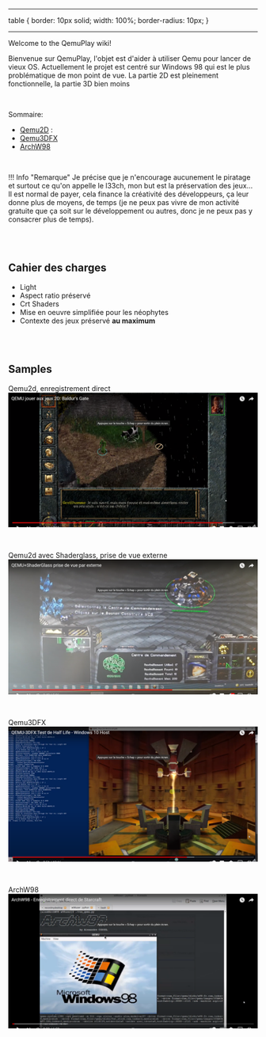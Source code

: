 ----
table {
  border: 10px solid;
  width: 100%;
  border-radius: 10px;
}

----

Welcome to the QemuPlay wiki!

Bienvenue sur QemuPlay, l'objet est d'aider à utiliser Qemu pour lancer de vieux OS. Actuellement le projet est centré sur Windows 98 qui est le plus problématique de mon point de vue. La partie 2D est pleinement fonctionnelle, la partie 3D bien moins



<br>

Sommaire:  
- [Qemu2D](./01-qemu2d/00-presentation.md) :  
- [Qemu3DFX](./02-qemu3dfx/)  
- [ArchW98](./03-archw98/01-presentation.md)  

<br>

!!! Info "Remarque"
    Je précise que je n'encourage aucunement le piratage et surtout ce qu'on appelle le l33ch, mon but est la préservation des jeux... Il est normal de payer, cela finance la créativité des développeurs, ça leur donne plus de moyens, de temps (je ne peux pas vivre de mon activité gratuite que ça soit sur le développement ou autres, donc je ne peux pas y consacrer plus de temps).

 
 <br>
 <br>

## Cahier des charges

- Light
- Aspect ratio préservé
- Crt Shaders
- Mise en oeuvre simplifiée pour les néophytes
- Contexte des jeux préservé **au maximum**


<br>
<br>

## Samples

Qemu2d, enregistrement direct
[![qemu2d_baldur_int](./assets/images/qemu2d_baldur_int.png)](https://www.youtube.com/watch?v=uikYgPtidcg&t=146s)


<br>

Qemu2d avec Shaderglass, prise de vue externe 
[![starcraft_shader_ext](./assets/images/starcraft_shader_ext.png)](https://www.youtube.com/watch?v=rqZagp_78ZE)


<br>

Qemu3DFX
[![qemu3dfx_hl](./assets/images/qemu3dfx_hl.png)](https://www.youtube.com/watch?v=MHu-5S1pTcU)

<br>

ArchW98
[![archw98_sc](./assets/images/archw98_sc.png)](https://www.youtube.com/watch?v=eMOHkDOMRu0&t=318s)